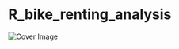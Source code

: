 # R_bike_renting_analysis
![Cover Image](https://1.bp.blogspot.com/-eYvKF1W2u10/YVfJb9qgaHI/AAAAAAAADds/tDMju930XeAbHvEbnNUY79mKo9d-fXZkgCLcBGAsYHQ/s16000/Yellow%2BBlue%2Band%2BOrange%2BAbstract%2BPatterns%2BBuyer%2BPresentation%2BListing%2BPresentation%2B%25282%2529.png)

